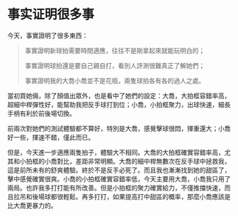 # 事实证明很多事

今天，事實證明了很多東西：

> 事實證明新球拍需要時間適應，往往不是剛拿起來就能玩明白的；
> 
> 事實證明球拍還是要自己親自打，看別人評測很難真正了解她們；
> 
> 事實證明我的大喬小喬並不是花瓶，兩隻球拍各有各的過人之處。

當初買她倆，除了顏值出眾外，也是看中了她們的設定：大喬，大拍框容錯率高，超細中桿彈性好，能幫助我把反手球打到位；小喬，小拍框聚力，出球快速，細長手柄有利於前後場切換。

前兩次對她們的測試體驗都不算好，特別是大喬，感覺擊球很悶，揮重還大；小喬好一些，揮速不錯，僅此而已。

但是，今天進一步適應兩隻拍子，體驗大不相同。大喬的大拍框確實容錯率高，尤其和小拍框的小喬對比，差距非常明顯。大喬的細中桿無數次在反手球中拯救我，這是前所未有的舒爽體驗。終於不是反手必死了。而且我也漸漸找到她的甜區了，擊中感覺確實很爽。小喬的小拍框確實容錯率低，今天主要用大喬，小喬我只用了兩局。也許我多打打能有所改善。但是小拍框的聚力確實給力，不僅推擋快速，而且拉吊和後場球都很輕鬆。再多打打，如果提高打中甜區的概率，那麼小喬應該是比大喬更暴力的。
